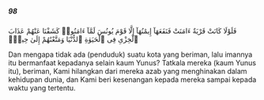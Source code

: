 ##### 98

<span class="ayah">فَلَوْلَا كَانَتْ قَرْيَةٌ ءَامَنَتْ فَنَفَعَهَآ إِيمَٰنُهَآ إِلَّا قَوْمَ يُونُسَ لَمَّآ ءَامَنُوا۟ كَشَفْنَا عَنْهُمْ عَذَابَ ٱلْخِزْىِ فِى ٱلْحَيَوٰةِ ٱلدُّنْيَا وَمَتَّعْنَٰهُمْ إِلَىٰ حِينٍۢ</span>

<span class="ayah_translation">Dan mengapa tidak ada (penduduk) suatu kota yang beriman, lalu imannya itu bermanfaat kepadanya selain kaum Yunus? Tatkala mereka (kaum Yunus itu), beriman, Kami hilangkan dari mereka azab yang menghinakan dalam kehidupan dunia, dan Kami beri kesenangan kepada mereka sampai kepada waktu yang tertentu.</span>
